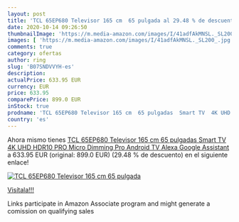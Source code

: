 ```yaml
---
layout: post
title: 'TCL 65EP680 Televisor 165 cm  65 pulgada al 29.48 % de descuento'
date: 2020-10-14 09:26:50
thumbnailImage: 'https://m.media-amazon.com/images/I/41adfAkMNSL._SL200_.jpg'
images: [ 'https://m.media-amazon.com/images/I/41adfAkMNSL._SL200_.jpg' ]
comments: true
category: ofertas
author: ring
slug: 'B07SNDVVYH-es'
description:
actualPrice: 633.95 EUR
currency: EUR
price: 633.95
comparePrice: 899.0 EUR
inStock: true
prodname: 'TCL 65EP680 Televisor 165 cm  65 pulgadas  Smart TV  4K UHD  HDR10 PRO  Micro Dimming Pro  Android TV  Alexa  Google Assistant '
country: 'es'
---
```


Ahora mismo tienes [TCL 65EP680 Televisor 165 cm  65 pulgadas  Smart TV  4K UHD  HDR10 PRO  Micro Dimming Pro  Android TV  Alexa  Google Assistant ](https://www.amazon.es/dp/B07SNDVVYH/?tag=tolees-21) a 633.95 EUR (original: 899.0 EUR) (29.48 %  de descuento) en el siguiente enlace!

[![TCL 65EP680 Televisor 165 cm  65 pulgada](https://m.media-amazon.com/images/I/41adfAkMNSL._SL200_.jpg)](https://www.amazon.es/dp/B07SNDVVYH/?tag=tolees-21)

[Visítala!!!](https://www.amazon.es/dp/B07SNDVVYH/?tag=tolees-21)

Links participate in Amazon Associate program and might generate a comission on qualifying sales
